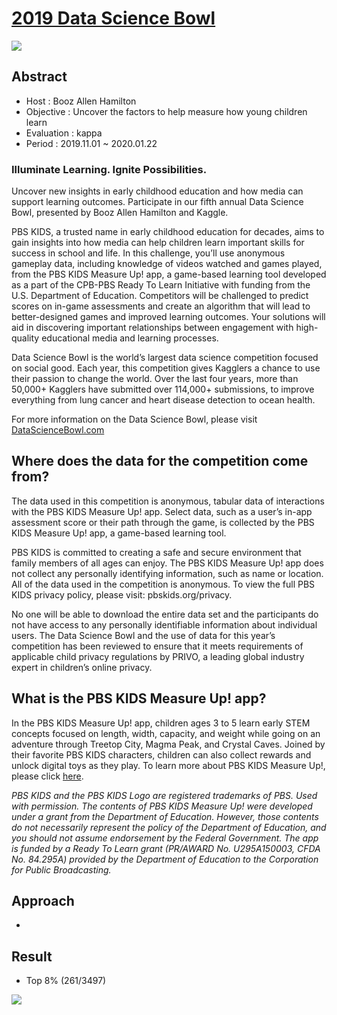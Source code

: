 # [2019 Data Science Bowl]( https://www.kaggle.com/c/data-science-bowl-2019/overview )

![](https://github.com/choco9966/Kaggle/blob/master/Data%20Science%20Bowl%202019/image/header.png)

## Abstract 

- Host :   Booz Allen Hamilton 
- Objective : Uncover the factors to help measure how young children learn
- Evaluation : kappa
- Period : 2019.11.01 ~ 2020.01.22

### Illuminate Learning. Ignite Possibilities.

Uncover new insights in early childhood education and how media can support learning outcomes. Participate in our fifth annual Data Science Bowl, presented by Booz Allen Hamilton and Kaggle.

PBS KIDS, a trusted name in early childhood education for decades, aims to gain insights into how media can help children learn important skills for success in school and life. In this challenge, you’ll use anonymous gameplay data, including knowledge of videos watched and games played, from the PBS KIDS Measure Up! app, a game-based learning tool developed as a part of the CPB-PBS Ready To Learn Initiative with funding from the U.S. Department of Education. Competitors will be challenged to predict scores on in-game assessments and create an algorithm that will lead to better-designed games and improved learning outcomes. Your solutions will aid in discovering important relationships between engagement with high-quality educational media and learning processes.

Data Science Bowl is the world’s largest data science competition focused on social good. Each year, this competition gives Kagglers a chance to use their passion to change the world. Over the last four years, more than 50,000+ Kagglers have submitted over 114,000+ submissions, to improve everything from lung cancer and heart disease detection to ocean health.

For more information on the Data Science Bowl, please visit [DataScienceBowl.com](https://datasciencebowl.com/)

## Where does the data for the competition come from?

The data used in this competition is anonymous, tabular data of interactions with the PBS KIDS Measure Up! app. Select data, such as a user’s in-app assessment score or their path through the game, is collected by the PBS KIDS Measure Up! app, a game-based learning tool.

PBS KIDS is committed to creating a safe and secure environment that family members of all ages can enjoy. The PBS KIDS Measure Up! app does not collect any personally identifying information, such as name or location. All of the data used in the competition is anonymous. To view the full PBS KIDS privacy policy, please visit: pbskids.org/privacy.

No one will be able to download the entire data set and the participants do not have access to any personally identifiable information about individual users. The Data Science Bowl and the use of data for this year’s competition has been reviewed to ensure that it meets requirements of applicable child privacy regulations by PRIVO, a leading global industry expert in children’s online privacy.

## What is the PBS KIDS Measure Up! app?

In the PBS KIDS Measure Up! app, children ages 3 to 5 learn early STEM concepts focused on length, width, capacity, and weight while going on an adventure through Treetop City, Magma Peak, and Crystal Caves. Joined by their favorite PBS KIDS characters, children can also collect rewards and unlock digital toys as they play. To learn more about PBS KIDS Measure Up!, please click [here](https://pbskids.org/apps/pbs-kids-measure-up.html).

*PBS KIDS and the PBS KIDS Logo are registered trademarks of PBS. Used with permission. The contents of PBS KIDS Measure Up! were developed under a grant from the Department of Education. However, those contents do not necessarily represent the policy of the Department of Education, and you should not assume endorsement by the Federal Government. The app is funded by a Ready To Learn grant (PR/AWARD No. U295A150003, CFDA No. 84.295A) provided by the Department of Education to the Corporation for Public Broadcasting.*

## Approach 

- 

## Result 

- Top 8% (261/3497)

![](https://github.com/choco9966/Kaggle/blob/master/Data%20Science%20Bowl%202019/image/result.PNG)
